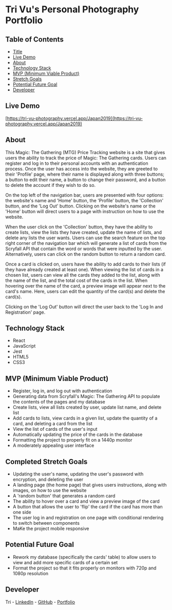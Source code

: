 # Tri Vu's Personal Photography Portfolio

## Table of Contents

* [Title](https://github.com/trimvu/photo-portfolio#tri-vus-personal-photography-portfolio)
* [Live Demo](https://github.com/trimvu/photo-portfolio#live-demo)
* [About](https://github.com/trimvu/photo-portfolio#about)
* [Technology Stack](https://github.com/trimvu/photo-portfolio#technology-stack)
* [MVP (Minimum Viable Product)](https://github.com/trimvu/photo-portfolio#mvp-minimum-viable-product)
* [Stretch Goals](https://github.com/trimvu/photo-portfolio#completed-stretch-goals)
* [Potential Future Goal](https://github.com/trimvu/photo-portfolio#potential-future-goal)
* [Developer](https://github.com/trimvu/photo-portfolio#developer)

## Live Demo

[https://tri-vu-photography.vercel.app/Japan2019](https://tri-vu-photography.vercel.app/Japan2019)

## About

This Magic: The Gathering (MTG) Price Tracking website is a site that gives users the ability to track the price of Magic: The Gathering cards. Users can register and log in to their personal accounts with an authentication process. Once the user has access into the website, they are greeted to their 'Profile' page, where their name is displayed along with three buttons; a button to edit their name, a button to change their password, and a button to delete the account if they wish to do so.

On the top left of the navigation bar, users are presented with four options: the website's name and 'Home' button, the 'Profile' button, the 'Collection' button, and the 'Log Out' button. Clicking on the website's name or the 'Home' button will direct users to a page with instruction on how to use the website.

When the user click on the 'Collection' button, they have the ability to create lists, view the lists they have created, update the name of lists, and delete any lists the user wants. Users can use the search feature on the top right corner of the navigation bar which will generate a list of cards from the Scryfall API that contain the word or words that were inputted by the user. Alternatively, users can click on the random button to return a random card. 

Once a card is clicked on, users have the ability to add cards to their lists (if they have already created at least one). When viewing the list of cards in a chosen list, users can view all the cards they added to the list, along with the name of the list, and the total cost of the cards in the list. When hovering over the name of the card, a preview image will appear next to the card's name. Here, users can edit the quantity of the card(s) and delete the card(s). 

Clicking on the 'Log Out' button will direct the user back to the 'Log In and Registration' page.

## Technology Stack

* React
* JavaScript
* Jest
* HTML5
* CSS3

## MVP (Minimum Viable Product)

* Register, log in, and log out with authentication
* Generating data from Scryfall's Magic: The Gathering API to populate the contents of the pages and my database
* Create lists, view all lists created by user, update list name, and delete list
* Add cards to lists, view cards in a given list, update the quantity of a card, and deleting a card from the list
* View the list of cards of the user's input
* Automatically updating the price of the cards in the database 
* Formatting the project to properly fit on a 1440p monitor
* A moderately appealing user interface

## Completed Stretch Goals

* Updating the user's name, updating the user's password with encryption, and deleting the user
* A landing page (the home page) that gives users instructions, along with images, on how to use the website
* A 'random button' that generates a random card
* The ability to hover over a card and view a preview image of the card
* A button that allows the user to 'flip' the card if the card has more than one side
* The user log in and registration on one page with conditional rendering to switch between components
* MaKe the project mobile responsive

## Potential Future Goal

* Rework my database (specifically the cards' table) to allow users to view and add more specific cards of a certain set
* Format the project so that it fits properly on monitors with 720p and 1080p resolution

## Developer

Tri - [LinkedIn](https://www.linkedin.com/in/tri-minh-vu/) - [GitHub](https://github.com/trimvu) - [Portfolio](https://tri-vu-dev.netlify.app/)